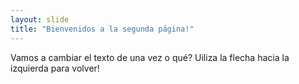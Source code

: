 ```yaml
---
layout: slide
title: "Bienvenidos a la segunda página!"
---
```

Vamos a cambiar el texto de una vez o qué?
Uiliza la flecha hacia la izquierda para volver!

